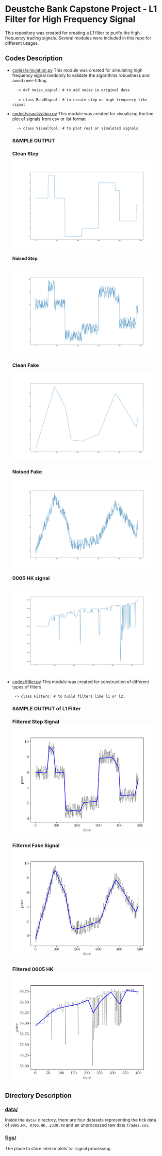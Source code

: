 # Deustche Bank Capstone Project - L1 Filter for High Frequency Signal
This repository was created for creating a L1 filter to purify the high frequency trading signals.
Several modules were included in this repo for different usages. 

## Codes Description
* [codes/simulation.py](https://github.com/lkqllx/High-Frequency-Signal-Filtering/blob/master/codes/simulation.py)
This module was created for simulating high frequency signal randomly to validate the algorithms robustness and 
avoid over-fitting.
    
        -> def noise_signal: # to add noise in original data
        
        -> class RandSignal: # to create step or high frequency like signal
    
    
* [codes/visualization.py](https://github.com/lkqllx/High-Frequency-Signal-Filtering/blob/master/codes/visualization.py)
This module was created for visualizing the line plot of signals from csv or list format
    
        -> class VisualTool: # to plot real or simulated signals
    
    ### SAMPLE OUTPUT
    ### Clean Step
    ![clean step signal](figs/step_clean.png)
    #### Noised Step
    ![noisy step signal](figs/step_noisy.png)
    ### Clean Fake
    ![clean simulated signal](figs/simulated_clean.png)
    ### Noised Fake
    ![noisy simulated signal](figs/simulated_noisy.png)
    ### 0005 HK signal
    ![0005 HK signal](figs/0005_HK_Plot.png)
 
 * [codes/filter.py](https://github.com/lkqllx/High-Frequency-Signal-Filtering/blob/master/codes/filter.py)
 This module was created for construction of different types of filters.
 
        -> class Filters: # to build filters like l1 or l2.
    
    ### SAMPLE OUTPUT of L1 Filter
    ### Filtered Step Signal ![filtered step signal](figs/filtered_step.png)
    ### Filtered Fake Signal ![filtered fake signal](figs/filtered_fake.png)    
    ### Filtered 0005 HK ![filtered 0005 HK](figs/filtered_0005.png)
 
## Directory Description
### [data/](https://github.com/lkqllx/High-Frequency-Signal-Filtering/blob/master/data)
Inside the `data/` directory, there are four datasets representing the tick data of `0005.HK, 0700.HK, 2330.TW`
and an unprocessed raw data `trades.csv`.

### [figs/](https://github.com/lkqllx/High-Frequency-Signal-Filtering/blob/master/figs)
The place to store interim plots for signal processing.
